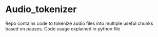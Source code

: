# Audio_tokenizer
Repo contains code to tokenize audio files into multiple useful  chunks based on pauses.
Code usage explained in python file
